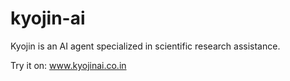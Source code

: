 # kyojin-ai
Kyojin is an AI agent specialized in scientific research assistance.

Try it on: www.kyojinai.co.in
